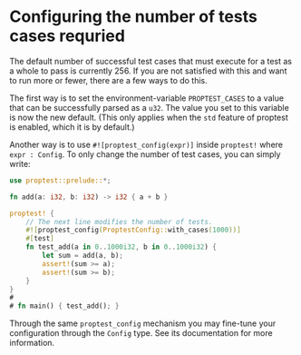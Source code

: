 # Configuring the number of tests cases requried

The default number of successful test cases that must execute for a test
as a whole to pass is currently 256. If you are not satisfied with this
and want to run more or fewer, there are a few ways to do this.

The first way is to set the environment-variable `PROPTEST_CASES` to a
value that can be successfully parsed as a `u32`. The value you set to this
variable is now the new default.
(This only applies when the `std` feature of proptest is enabled, which it is by
default.)

Another way is to use `#![proptest_config(expr)]` inside `proptest!` where
`expr : Config`. To only change the number of test cases, you can simply
write:

```rust
use proptest::prelude::*;

fn add(a: i32, b: i32) -> i32 { a + b }

proptest! {
    // The next line modifies the number of tests.
    #![proptest_config(ProptestConfig::with_cases(1000))]
    #[test]
    fn test_add(a in 0..1000i32, b in 0..1000i32) {
        let sum = add(a, b);
        assert!(sum >= a);
        assert!(sum >= b);
    }
}
#
# fn main() { test_add(); }
```

Through the same `proptest_config` mechanism you may fine-tune your
configuration through the `Config` type. See its documentation for more
information.
